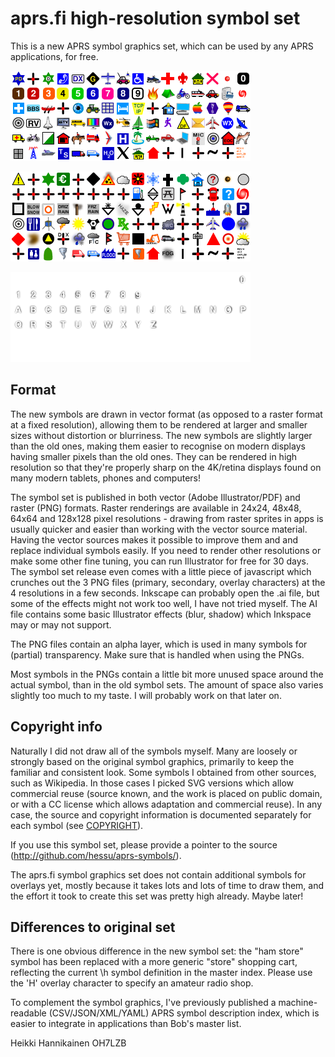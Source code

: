 
aprs.fi high-resolution symbol set
=====================================

This is a new APRS symbol graphics set, which can be used by any APRS
applications, for free.

![Primary table](png/aprs-symbols-24-0.png)

![Secondary table](png/aprs-symbols-24-1.png)

![Overlays](png/aprs-symbols-24-2.png)


Format
--------

The new symbols are drawn in vector format (as opposed to a raster format at
a fixed resolution), allowing them to be rendered at larger and smaller
sizes without distortion or blurriness.  The new symbols are slightly larger
than the old ones, making them easier to recognise on modern displays having
smaller pixels than the old ones.  They can be rendered in high resolution
so that they're properly sharp on the 4K/retina displays found on many
modern tablets, phones and computers!

The symbol set is published in both vector (Adobe Illustrator/PDF) and
raster (PNG) formats.  Raster renderings are available in 24x24, 48x48,
64x64 and 128x128 pixel resolutions - drawing from raster sprites in apps is
usually quicker and easier than working with the vector source material. 
Having the vector sources makes it possible to improve them and and replace
individual symbols easily.  If you need to render other resolutions or make
some other fine tuning, you can run Illustrator for free for 30 days.  The
symbol set release even comes with a little piece of javascript which
crunches out the 3 PNG files (primary, secondary, overlay characters) at the
4 resolutions in a few seconds.  Inkscape can probably open the .ai file,
but some of the effects might not work too well, I have not tried myself. 
The AI file contains some basic Illustrator effects (blur, shadow) which
Inkspace may or may not support.

The PNG files contain an alpha layer, which is used in many symbols for
(partial) transparency.  Make sure that is handled when using the PNGs.

Most symbols in the PNGs contain a little bit more unused space around the
actual symbol, than in the old symbol sets.  The amount of space also varies
slightly too much to my taste.  I will probably work on that later on.


Copyright info
-----------------

Naturally I did not draw all of the symbols myself. Many are loosely or
strongly based on the original symbol graphics, primarily to keep the
familiar and consistent look.  Some symbols I obtained from other sources,
such as Wikipedia.  In those cases I picked SVG versions which allow
commercial reuse (source known, and the work is placed on public domain, or
with a CC license which allows adaptation and commercial reuse).  In any
case, the source and copyright information is documented separately for each
symbol (see [COPYRIGHT](COPYRIGHT.md)).

If you use this symbol set, please provide a pointer to the source
(http://github.com/hessu/aprs-symbols/).

The aprs.fi symbol graphics set does not contain additional symbols for
overlays yet, mostly because it takes lots and lots of time to draw them,
and the effort it took to create this set was pretty high already.  Maybe
later!


Differences to original set
------------------------------

There is one obvious difference in the new symbol set: the "ham store"
symbol has been replaced with a more generic "store" shopping cart,
reflecting the current \h symbol definition in the master index.  Please use
the 'H' overlay character to specify an amateur radio shop.

To complement the symbol graphics, I've previously published a
machine-readable (CSV/JSON/XML/YAML) APRS symbol description index, which is
easier to integrate in applications than Bob's master list.


Heikki Hannikainen
OH7LZB

